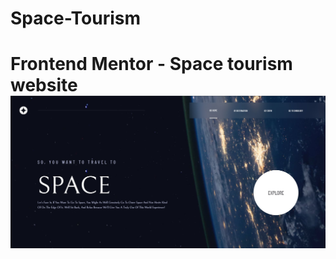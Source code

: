 # Space-Tourism
# Frontend Mentor - Space tourism website  ![Design preview for the Space tourism website coding challenge](preview.jpg)
